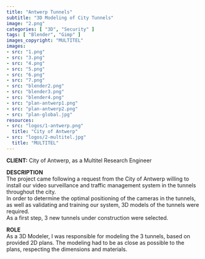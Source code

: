 ```yaml
---
title: "Antwerp Tunnels"
subtitle: "3D Modeling of City Tunnels"
image: "2.png"
categories: [ "3D", "Security" ]
tags: [ "Blender", "Gimp" ]
images_copyright: "MULTITEL"
images:
- src: "1.png"
- src: "3.png"
- src: "4.png"
- src: "5.png"
- src: "6.png"
- src: "7.png"
- src: "blender2.png"
- src: "blender3.png"
- src: "blender4.png"
- src: "plan-antwerp1.png"
- src: "plan-antwerp2.png"
- src: "plan-global.jpg"
resources:
- src: "logos/1-antwerp.png"
  title: "City of Antwerp"
- src: "logos/2-multitel.jpg"
  title: "MULTITEL"
---
```


<b>CLIENT:</b> City of Antwerp, as a Multitel Research Engineer<br>

<b>DESCRIPTION</b><br>
The project came following a request from the City of Antwerp willing to install our video surveillance and traffic management system in the tunnels throughout the city.<br>
In order to determine the optimal positioning of the cameras in the tunnels, as well as validating and training our system, 3D models of the tunnels were required.<br>
As a first step, 3 new tunnels under construction were selected.<br>

<b>ROLE</b><br>
As a 3D Modeler, I was responsible for modeling the 3 tunnels, based on provided 2D plans. The modeling had to be as close as possible to the plans, respecting the dimensions and materials.<br>
